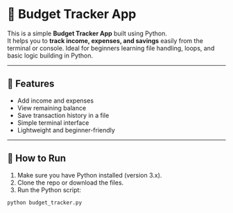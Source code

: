 # 💸 Budget Tracker App

This is a simple **Budget Tracker App** built using Python.  
It helps you to **track income, expenses, and savings** easily from the terminal or console. Ideal for beginners learning file handling, loops, and basic logic building in Python.

---

## 📌 Features

- Add income and expenses
- View remaining balance
- Save transaction history in a file
- Simple terminal interface
- Lightweight and beginner-friendly

---

## 🚀 How to Run

1. Make sure you have Python installed (version 3.x).
2. Clone the repo or download the files.
3. Run the Python script:

```bash
python budget_tracker.py
